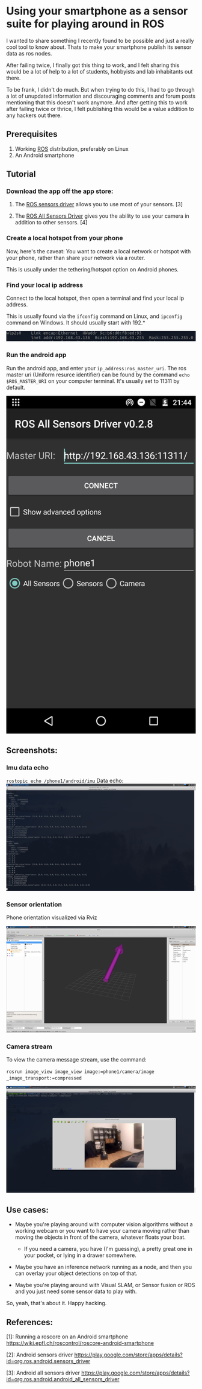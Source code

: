 # Using your smartphone as a sensor suite for playing around in ROS

I wanted to share something I recently found to be possible and just a really cool tool to know about. Thats to make your smartphone publish its sensor data as ros nodes.

After failing twice, I finally got this thing to work, and I felt sharing this would be a lot of help to a lot of students, hobbyists and lab inhabitants out there.

To be frank, I didn't do much. But when trying to do this, I had to go through a lot of unupdated information and discouraging comments and forum posts mentioning that this doesn't work anymore. And after getting this to work after failing twice or thrice, I felt publishing this would be a value addition to any hackers out there.

## Prerequisites

1. Working [ROS](https://www.ros.org/) distribution, preferably on Linux
2. An Android smartphone 

## Tutorial

### Download the app off the app store:

1. The [ROS sensors driver](https://play.google.com/store/apps/details?id=org.ros.android.sensors_driver) allows you to use most of your sensors. \[3\]

2. The [ROS All Sensors Driver](https://play.google.com/store/apps/details?id=org.ros.android.android_all_sensors_driver) gives you the ability to use your camera in addition to other sensors. \[4\]


### Create a local hotspot from your phone

Now, here's the caveat: You want to create a local network or hotspot with your phone, rather than share your network via a router.

This is usually under the tethering/hotspot option on Android phones.


### Find your local ip address

Connect to the local hotspot, then open a terminal and find your local ip address.

This is usually found via the `ifconfig` command on Linux, and `ipconfig` command on Windows. It should usually start with 192.*

![echo](assets/ifconfig.png)

### Run the android app

Run the android app, and enter your `ip_address:ros_master_uri`.
The ros master uri (Uniform resurce identifier) can be found by the command `echo $ROS_MASTER_URI` on your computer terminal.
It's usually set to 11311 by default.

![app](assets/app.png)

## Screenshots:

### Imu data echo

`rostopic echo /phone1/android/imu`
Data echo:
![echo](assets/imu_echo.png)

### Sensor orientation


Phone orientation visualized via Rviz

![orientation](assets/imu_orientation.png)

### Camera stream

To view the camera message stream, use the command:

`rosrun image_view image_view image:=phone1/camera/image _image_transport:=compressed`

![camera_stream](assets/camera_image_1.png)

## Use cases:

- Maybe you're playing around with computer vision algorithms without a working webcam or you want to have your camera moving rather than moving the objects in front of the camera, whatever floats your boat. 
    - If you need a camera, you have (I'm guessing), a pretty great one in your pocket, or lying in a drawer somewhere.

- Maybe you have an inference network running as a node, and then you can overlay your object detections on top of that.

- Maybe you're playing around with Visual SLAM, or Sensor fusion or ROS and you just need some sensor data to play with.

So, yeah, that's about it. Happy hacking.

## References:

\[1\]: Running a roscore on an Android smartphone https://wiki.epfl.ch/roscontrol/roscore-android-smartphone

\[2\]: Android sensors driver https://play.google.com/store/apps/details?id=org.ros.android.sensors_driver

\[3\]: Android all sensors driver https://play.google.com/store/apps/details?id=org.ros.android.android_all_sensors_driver
